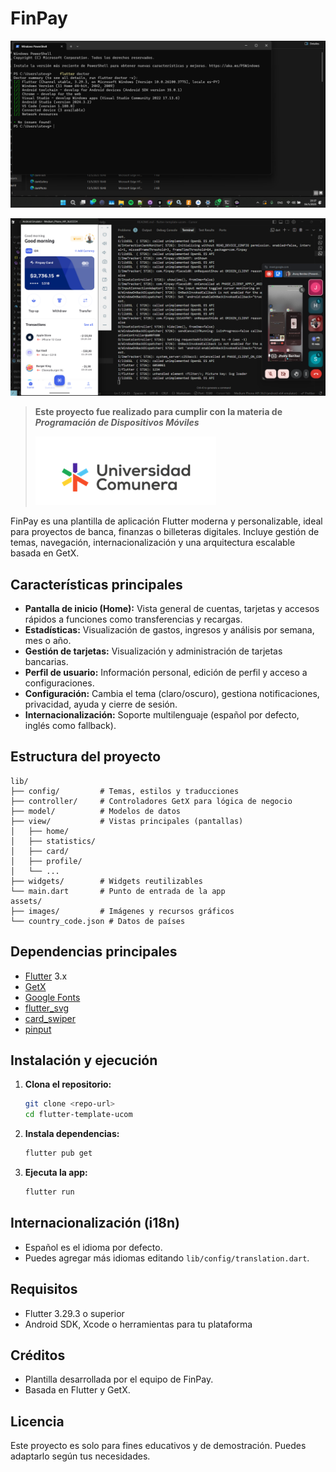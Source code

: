 # FinPay

![PowerShell Flutter Doctor](assets/images/readme_powershell.png)

![Primera Ejecucion](assets/ejecucion1.png)

> **Este proyecto fue realizado para cumplir con la materia de _Programación de Dispositivos Móviles_**
>
> ![Logo UCOM](assets/logo_ucom.png)

FinPay es una plantilla de aplicación Flutter moderna y personalizable, ideal para proyectos de banca, finanzas o billeteras digitales. Incluye gestión de temas, navegación, internacionalización y una arquitectura escalable basada en GetX.

## Características principales

- **Pantalla de inicio (Home):** Vista general de cuentas, tarjetas y accesos rápidos a funciones como transferencias y recargas.
- **Estadísticas:** Visualización de gastos, ingresos y análisis por semana, mes o año.
- **Gestión de tarjetas:** Visualización y administración de tarjetas bancarias.
- **Perfil de usuario:** Información personal, edición de perfil y acceso a configuraciones.
- **Configuración:** Cambia el tema (claro/oscuro), gestiona notificaciones, privacidad, ayuda y cierre de sesión.
- **Internacionalización:** Soporte multilenguaje (español por defecto, inglés como fallback).

## Estructura del proyecto

```
lib/
├── config/         # Temas, estilos y traducciones
├── controller/     # Controladores GetX para lógica de negocio
├── model/          # Modelos de datos
├── view/           # Vistas principales (pantallas)
│   ├── home/
│   ├── statistics/
│   ├── card/
│   ├── profile/
│   └── ...
├── widgets/        # Widgets reutilizables
└── main.dart       # Punto de entrada de la app
assets/
├── images/         # Imágenes y recursos gráficos
└── country_code.json # Datos de países
```

## Dependencias principales
- [Flutter](https://flutter.dev/) 3.x
- [GetX](https://pub.dev/packages/get)
- [Google Fonts](https://pub.dev/packages/google_fonts)
- [flutter_svg](https://pub.dev/packages/flutter_svg)
- [card_swiper](https://pub.dev/packages/card_swiper)
- [pinput](https://pub.dev/packages/pinput)

## Instalación y ejecución

1. **Clona el repositorio:**
   ```sh
   git clone <repo-url>
   cd flutter-template-ucom
   ```
2. **Instala dependencias:**
   ```sh
   flutter pub get
   ```
3. **Ejecuta la app:**
   ```sh
   flutter run
   ```

## Internacionalización (i18n)
- Español es el idioma por defecto.
- Puedes agregar más idiomas editando `lib/config/translation.dart`.

## Requisitos
- Flutter 3.29.3 o superior
- Android SDK, Xcode o herramientas para tu plataforma

## Créditos
- Plantilla desarrollada por el equipo de FinPay.
- Basada en Flutter y GetX.

## Licencia
Este proyecto es solo para fines educativos y de demostración. Puedes adaptarlo según tus necesidades.
